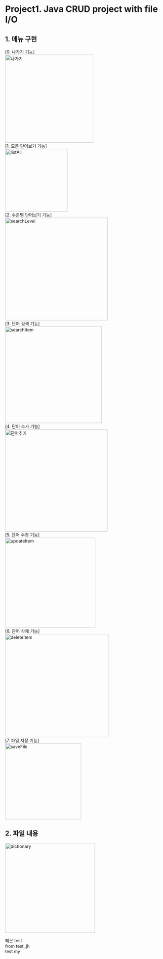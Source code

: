 # Project1. Java CRUD project with file I/O
## 1. 메뉴 구현   
[0. 나가기 기능]   
 <img width="285" alt="나가기" src="https://user-images.githubusercontent.com/112387593/188550041-5191bd78-c114-4562-bec9-0515d6874a67.png">  
[1. 모든 단어보기 기능]   
<img width="203" alt="listAll" src="https://user-images.githubusercontent.com/112387593/190841783-3d8cae2d-60d3-42f6-9158-23963be3c419.png">   
[2. 수준별 단어보기 기능]   
<img width="332" alt="searchLevel" src="https://user-images.githubusercontent.com/112387593/190841085-b469182c-c3e6-47cf-852a-39de5d885f7e.png">   
[3. 단어 검색 기능]   
<img width="313" alt="searchItem" src="https://user-images.githubusercontent.com/112387593/190841126-d7476525-b20c-4b2c-a3ea-f3355874ec70.png">   
[4. 단어 추가 기능]   
<img width="331" alt="단어추가" src="https://user-images.githubusercontent.com/112387593/188548371-b833e2b1-d82e-4f4e-80a2-3253f9f44ad2.png">   
[5. 단어 수정 기능]   
<img width="292" alt="updateItem" src="https://user-images.githubusercontent.com/112387593/190841136-65747e10-63fb-448a-b24c-85191d2d6370.png">   
[6. 단어 삭제 기능]   
<img width="334" alt="deleteItem" src="https://user-images.githubusercontent.com/112387593/190841160-41fd6c05-0154-4699-8b28-26e0b23dcfcb.png">   
[7. 파일 저장 기능]   
<img width="246" alt="saveFile" src="https://user-images.githubusercontent.com/112387593/190841173-8d8be6e4-0c51-4c48-9dbb-70425155653b.png">   
## 2. 파일 내용   
<img width="291" alt="dictionary" src="https://user-images.githubusercontent.com/112387593/190841451-e2ff888e-9059-4b3d-b4af-caea147faec0.png">

혜은 test  
from test_jh  
test my  
